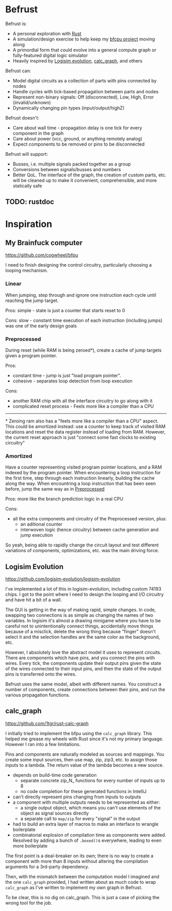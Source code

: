 # Befrust

Befrust is:

* A personal exploration with [Rust](https://www.rust-lang.org/)
* A simulation/design exercise to help keep my [bfcpu project](#my-brainfuck-computer) moving along
* A primordial form that could evolve into a general compute graph or fully-featured digital logic simulator
* Heavily inspired by [Logisim evolution](#logisim-evolution), [calc\_graph](#calc_graph), and others

Befrust can:

* Model digital circuits as a collection of parts with pins connected by nodes
* Handle cycles with tick-based propagation between parts and nodes
* Represent non-binary signals: Off (disconnected), Low, High, Error (invalid/unknown)
* Dynamically changing pin types (input/output/highZ)

Befrust doesn't:

* Care about wall time - propagation delay is one tick for every component in the graph
* Care about power (vcc, ground, or anything remotely analog)
* Expect components to be removed or pins to be disconnected

Befrust will support:

* Busses, i.e. multiple signals packed together as a group
* Conversions between signals/busses and numbers
* Better QoL. The interface of the graph, the creation of custom parts, etc. will be cleaned up to make it convenient, comprehensible, and more statically safe


## TODO: rustdoc


# Inspiration

## My Brainfuck computer

https://github.com/cogwheel/bfpu

I need to finish designing the control circuitry, particularly choosing a looping mechanism.

### Linear

When jumping, step through and ignore one instruction each cycle until reaching the jump target.

Pros: simple - state is just a counter that starts reset to 0

Cons: slow - constant time execution of each instruction (including jumps) was one of the early design goals

### Preprocessed

During reset (while RAM is being zeroed\*), create a cache of jump targets given a program pointer.

Pros:

* constant time - jump is just "load program pointer".
* cohesive - separates loop detection from loop execution

Cons:

* another RAM chip with all the interface circuitry to go along with it
* complicated reset process - Feels more like a compiler than a CPU

-----

\* Zeroing ram also has a "feels more like a compiler than a CPU" aspect. This could be amortized instead: use a counter to keep track of visited RAM locations and reset the data register instead of loading from RAM. However, the current reset approach is just "connect some fast clocks to existing circuitry"

### Amortized

Have a counter representing visited program pointer locations, and a RAM indexed by the program pointer. When encountering a loop instruction for the first time, step through each instruction linearly, building the cache along the way. When encountring a loop instruction that has been seen before, jump the same way as in [Preprocessed](#preprocessed)

Pros: more like the branch prediction logic in a real CPU

Cons:

* all the extra components and circuitry of the Preprocessed version, plus:
  * an aditional counter
  * interwoven logic (hence circuitry) between cache generation and jump execution

So yeah, being able to rapidly change the circuit layout and test different variations of components, optimizations, etc. was the main driving force.

## Logisim Evolution

https://github.com/logisim-evolution/logisim-evolution

I've implemented a lot of this in logisim-evolution, including custom 74193 chips. I got to the point where I need to design the looping and I/O circuitry and have hit a bit of a wall.

The GUI is getting in the way of making rapid, simple changes. In code, swapping two connections is as simple as changing the names of two variables. In logisim it's almost a drawing minigame where you have to be careful not to unintentionally connect things, accidentally move things because of a misclick, delete the wrong thing because "finger" doesn't select it and the selection handles are the same color as the background, etc.

However, I absolutely love the abstract model it uses to represent circuits. There are components which have pins, and you connect the pins with wires. Every tick, the components update their output pins given the state of the wires connected to their input pins, and then the state of the output pins is transferred onto the wires.

Befrust uses the same model, albeit with different names. You construct a number of components, create connections between their pins, and run the various propagation functions.

## calc_graph

https://github.com/1tgr/rust-calc-graph

I initially tried to implement the bfpu using the `calc_graph` library. This helped me grease my wheels with Rust since it's not my primary language. However I ran into a few limitations.

Pins and components are naturally modeled as sources and mappings. You create some input sources, then use map, zip, zip3, etc. to assign those inputs to a lambda. The return value of the lambda becomes a new source.

* depends on build-time code generation
    * separate concrete zip_N_ functions for every number of inputs up to 8
    * no code completion for these generated functions in IntelliJ
* can't directly represent pins changing from inputs to outputs
* a component with multiple outputs needs to be represented as either:
    * a single output object, which means you can't use elements of the object as signal sources directly
    * a separate call to `map/zip` for every "signal" in the output
* had to build an extra layer of macros to make an interface to wrangle boilerplate
* combinatorial explosion of compilation time as components were added. Resolved by adding a bunch of `.boxed()`s everywhere, leading to even more boilerplate

The first point is a deal-breaker on its own; there is no way to create a component with more than 8 inputs without altering the compilation arguments for a 3rd-party dependency.

Then, with the mismatch between the computation model I imagined and the one `calc_graph` provided, I had written about as much code to wrap `calc_graph` as I've written to implement my own graph in Befrust.

To be clear, this is no dig on calc_graph. This is just a case of picking the wrong tool for the job.
